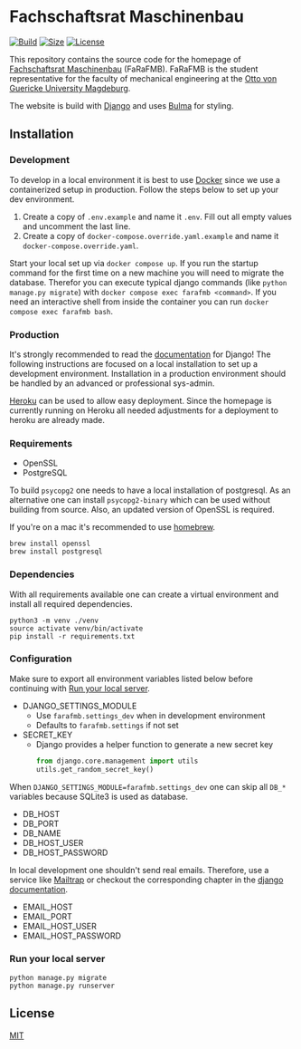 # Fachschaftsrat Maschinenbau

[![Build](https://github.com/timptner/farafmb.de/actions/workflows/build.yaml/badge.svg)](https://github.com/timptner/farafmb.de/actions/workflows/build.yaml)
[![Size](https://img.shields.io/github/repo-size/timptner/farafmb.de)](https://github.com/timptner/farafmb.de)
[![License](https://img.shields.io/github/license/timptner/farafmb.de)](https://github.com/timptner/farafmb/blob/main/LICENSE)

This repository contains the source code for the homepage of [Fachschaftsrat Maschinenbau](https://farafmb.de) 
(FaRaFMB). FaRaFMB is the student representative for the faculty of mechanical engineering at the 
[Otto von Guericke University Magdeburg](https://www.ovgu.de).

The website is build with [Django](https://www.djangoproject.com/) and uses [Bulma](https://bulma.io/) for styling.

## Installation

### Development

To develop in a local environment it is best to use [Docker](https://www.docker.com/) since we use a containerized 
setup in production. Follow the steps below to set up your dev environment.

1. Create a copy of `.env.example` and name it `.env`. Fill out all empty values and uncomment the last line.
2. Create a copy of `docker-compose.override.yaml.example` and name it `docker-compose.override.yaml`.

Start your local set up via `docker compose up`. If you run the startup command for the first time on a new machine you 
will need to migrate the database. Therefor you can execute typical django commands (like `python manage.py migrate`) 
with `docker compose exec farafmb <command>`. If you need an interactive shell from inside the container you can run 
`docker compose exec farafmb bash`.

### Production

It's strongly recommended to read the [documentation](https://docs.djangoproject.com/en/dev/) for Django! The following 
instructions are focused on a local installation to set up a development environment. Installation in a production 
environment should be handled by an advanced or professional sys-admin.

[Heroku](https://www.heroku.com/) can be used to allow easy deployment. Since the homepage is currently running on 
Heroku all needed adjustments for a deployment to heroku are already made.

### Requirements

- OpenSSL
- PostgreSQL

To build `psycopg2` one needs to have a local installation of postgresql. As an alternative one can install 
`psycopg2-binary` which can be used without building from source. Also, an updated version of OpenSSL is required.

If you're on a mac it's recommended to use [homebrew](https://brew.sh).

```shell
brew install openssl
brew install postgresql
```

### Dependencies

With all requirements available one can create a virtual environment and install all required dependencies.

```shell
python3 -m venv ./venv
source activate venv/bin/activate
pip install -r requirements.txt
```

### Configuration

Make sure to export all environment variables listed below before continuing with 
[Run your local server](#run-your-local-server).

- DJANGO_SETTINGS_MODULE
  - Use `farafmb.settings_dev`  when in development environment
  - Defaults to `farafmb.settings` if not set
- SECRET_KEY
  - Django provides a helper function to generate a new secret key
    ```python
    from django.core.management import utils
    utils.get_random_secret_key()
    ```

When `DJANGO_SETTINGS_MODULE=farafmb.settings_dev` one can skip all `DB_*` variables because SQLite3 is used as 
database.

- DB_HOST
- DB_PORT
- DB_NAME
- DB_HOST_USER
- DB_HOST_PASSWORD

In local development one shouldn't send real emails. Therefore, use a service like [Mailtrap](https://mailtrap.io) or 
checkout the corresponding chapter in the 
[django documentation](https://docs.djangoproject.com/en/3.2/topics/email/#configuring-email-for-development).

- EMAIL_HOST
- EMAIL_PORT
- EMAIL_HOST_USER
- EMAIL_HOST_PASSWORD

### Run your local server

```shell
python manage.py migrate
python manage.py runserver
```

## License

[MIT](https://github.com/aiventimptner/farafmb.de/blob/main/LICENSE)
